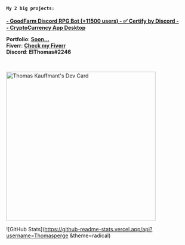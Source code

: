 <!-- <a href="https://github.com/thomasperge"><img src="https://cdn.discordapp.com/attachments/1018205416502607912/1018205471326347264/TryBannerGH.png" width="100%" alt="Thomas Kauffmant's Banner"/></a> -->

#### **``My 2 big projects:``**<br>
**[- GoodFarm Discord RPG Bot (+11500 users) - ✅ Certify by Discord -](https://github.com/thomasperge/GoodFarm-DiscordBot)**<br>
**[- CryptoCurrency App Desktop](https://github.com/thomasperge/CryptoCurrency-Desktop-apps)**<br>

**Portfolio**: **[Soon...](#)**<br>
**Fiverr**: **[Check my Fiverr](https://fr.fiverr.com/elthomasdev/make-a-professional-discord-bot)**<br>
**Discord**: **ElThomas#2246**<br>

<br>

<a href="https://app.daily.dev/Thomasperge"><img src="https://api.daily.dev/devcards/788a1841892f4fd7a87b6b8e29a83cc3.png?r=wup" width="400" alt="Thomas Kauffmant's Dev Card"/></a>

![GitHub Stats](https://github-readme-stats.vercel.app/api?username=Thomasperge &theme=radical)